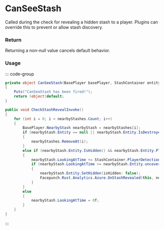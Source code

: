 # CanSeeStash
<Badge type="info" text="Entity"/><Badge type="danger" text="Carbon Compatible"/><Badge type="warning" text="Oxide Compatible"/>
Called during the check for revealing a hidden stash to a player. Plugins can override this to prevent or allow stash discovery.

### Return
Returning a non-null value cancels default behavior.

### Usage
::: code-group
```csharp [Example]
private object CanSeeStash(BasePlayer basePlayer, StashContainer entity)
{
	Puts("CanSeeStash has been fired!");
	return (object)default;
}
```
```csharp [Source — Assembly-CSharp @ BasePlayer]
public void CheckStashRevealInvoke()
{
	for (int i = 0; i < nearbyStashes.Count; i++)
	{
		BasePlayer.NearbyStash nearbyStash = nearbyStashes[i];
		if (nearbyStash.Entity == null || nearbyStash.Entity.IsDestroyed)
		{
			nearbyStashes.RemoveAt(i);
		}
		else if (nearbyStash.Entity.IsHidden() && nearbyStash.Entity.PlayerInRange(this))
		{
			nearbyStash.LookingAtTime += StashContainer.PlayerDetectionTickRate;
			if (nearbyStash.LookingAtTime >= nearbyStash.Entity.uncoverTime)
			{
				nearbyStash.Entity.SetHidden(isHidden: false);
				Facepunch.Rust.Analytics.Azure.OnStashRevealed(this, nearbyStash.Entity);
			}
		}
		else
		{
			nearbyStash.LookingAtTime = 0f;
		}
	}
}

```
:::
